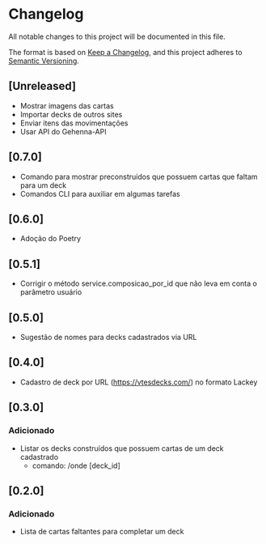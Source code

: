 # Changelog


All notable changes to this project will be documented in this file.

The format is based on [Keep a Changelog](https://keepachangelog.com/en/1.0.0/),
and this project adheres to [Semantic Versioning](https://semver.org/spec/v2.0.0.html).

## [Unreleased]

- Mostrar imagens das cartas
- Importar decks de outros sites
- Enviar itens das movimentações
- Usar API do Gehenna-API

## [0.7.0]

- Comando para mostrar preconstruídos que possuem cartas que faltam para um deck
- Comandos CLI para auxiliar em algumas tarefas

## [0.6.0]
- Adoção do Poetry

## [0.5.1]
- Corrigir o método service.composicao_por_id que não leva em conta o parâmetro usuário

## [0.5.0]
- Sugestão de nomes para decks cadastrados via URL

## [0.4.0]
- Cadastro de deck por URL (https://vtesdecks.com/) no formato Lackey

## [0.3.0]
### Adicionado
- Listar os decks construídos que possuem cartas de um deck cadastrado
  - comando: /onde [deck_id]

## [0.2.0]
### Adicionado
- Lista de cartas faltantes para completar um deck
